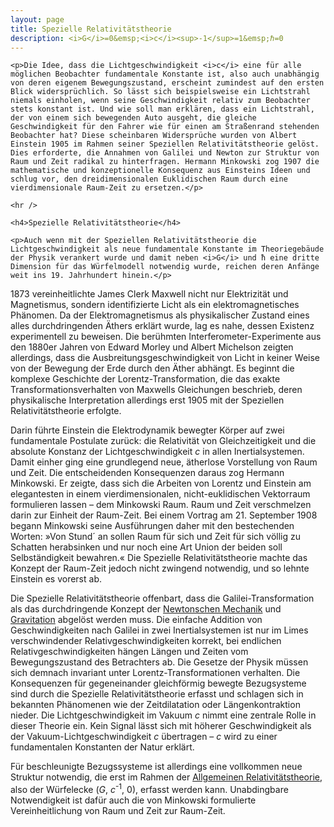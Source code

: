 ```yaml
---
layout: page
title: Spezielle Relativitätstheorie
description: <i>G</i>=0&emsp;<i>c</i><sup>-1</sup>=1&emsp;ℏ=0
---
```


<section>

	<p>Die Idee, dass die Lichtgeschwindigkeit <i>c</i> eine für alle möglichen Beobachter fundamentale Konstante ist, also auch unabhängig von deren eigenem Bewegungszustand, erscheint zumindest auf den ersten Blick widersprüchlich. So lässt sich beispielsweise ein Lichtstrahl niemals einholen, wenn seine Geschwindigkeit relativ zum Beobachter stets konstant ist. Und wie soll man erklären, dass ein Lichtstrahl, der von einem sich bewegenden Auto ausgeht, die gleiche Geschwindigkeit für den Fahrer wie für einen am Straßenrand stehenden Beobachter hat? Diese scheinbaren Widersprüche wurden von Albert Einstein 1905 im Rahmen seiner Speziellen Relativitätstheorie gelöst. Dies erforderte, die Annahmen von Galilei und Newton zur Struktur von Raum und Zeit radikal zu hinterfragen. Hermann Minkowski zog 1907 die mathematische und konzeptionelle Konsequenz aus Einsteins Ideen und schlug vor, den dreidimensionalen Euklidischen Raum durch eine vierdimensionale Raum-Zeit zu ersetzen.</p>

	<hr />

	<h4>Spezielle Relativitätstheorie</h4>

	<p>Auch wenn mit der Speziellen Relativitätstheorie die Lichtgeschwindigkeit als neue fundamentale Konstante im Theoriegebäude der Physik verankert wurde und damit neben <i>G</i> und ħ eine dritte Dimension für das Würfelmodell notwendig wurde, reichen deren Anfänge weit ins 19. Jahrhundert hinein.</p>
	
<p>1873 vereinheitlichte James Clerk Maxwell nicht nur Elektrizität und Magnetismus, sondern identifizierte Licht als ein elektromagnetisches Phänomen. Da der Elektromagnetismus als physikalischer Zustand eines alles durchdringenden Äthers erklärt wurde, lag es nahe, dessen Existenz experimentell zu beweisen. Die berühmten Interferometer-Experimente aus den 1880er Jahren von Edward Morley und Albert Michelson zeigten allerdings, dass die Ausbreitungsgeschwindigkeit von Licht in keiner Weise von der Bewegung der Erde durch den Äther abhängt. Es beginnt die komplexe Geschichte der Lorentz-Transformation, die das exakte Transformationsverhalten von Maxwells Gleichungen beschrieb, deren physikalische Interpretation allerdings erst 1905 mit der Speziellen Relativitätstheorie erfolgte.</p>
	
<p>Darin führte Einstein die Elektrodynamik bewegter Körper auf zwei fundamentale Postulate zurück: die Relativität von Gleichzeitigkeit und die absolute Konstanz der Lichtgeschwindigkeit <i>c</i> in allen Inertialsystemen. Damit einher ging eine grundlegend neue, ätherlose Vorstellung von Raum und Zeit. Die entscheidenden Konsequenzen daraus zog Hermann Minkowski. Er zeigte, dass sich die Arbeiten von Lorentz und Einstein am elegantesten in einem vierdimensionalen, nicht-euklidischen Vektorraum formulieren lassen – dem Minkowski Raum. Raum und Zeit verschmelzen darin zur Einheit der Raum-Zeit. Bei einem Vortrag am 21. September 1908 begann Minkowski seine Ausführungen daher mit den bestechenden Worten: »Von Stund´ an sollen Raum für sich und Zeit für sich völlig zu Schatten herabsinken und nur noch eine Art Union der beiden soll Selbständigkeit bewahren.« Die Spezielle Relativitätstheorie machte das Konzept der Raum-Zeit jedoch nicht zwingend notwendig, und so lehnte Einstein es vorerst ab.</p>

<p>Die Spezielle Relativitätstheorie offenbart, dass die Galilei-Transformation als das durchdringende Konzept der <a href="{{ "/t1-newtonsche-mechanik.html" | relative_url }}">Newtonschen Mechanik</a> und <a href="{{ "/t2-newtonsche-gravitationstheorie.html" | relative_url }}">Gravitation</a> abgelöst werden muss. Die einfache Addition von Geschwindigkeiten nach Galilei in zwei Inertialsystemen ist nur im Limes verschwindender Relativgeschwindigkeiten korrekt, bei endlichen Relativgeschwindigkeiten hängen Längen und Zeiten vom Bewegungszustand des Betrachters ab. Die Gesetze der Physik müssen sich demnach invariant unter Lorentz-Transformationen verhalten. Die Konsequenzen für gegeneinander gleichförmig bewegte Bezugsysteme sind durch die Spezielle Relativitätstheorie erfasst und schlagen sich in bekannten Phänomenen wie der Zeitdilatation oder Längenkontraktion nieder. Die Lichtgeschwindigkeit im Vakuum <i>c</i> nimmt eine zentrale Rolle in dieser Theorie ein. Kein Signal lässt sich mit höherer Geschwindigkeit als der Vakuum-Lichtgeschwindigkeit <i>c</i> übertragen – <i>c</i> wird zu einer fundamentalen Konstanten der Natur erklärt.</p>

<p>Für beschleunigte Bezugssysteme ist allerdings eine vollkommen neue Struktur notwendig, die erst im Rahmen der <a href="{{ "/t3-allgemeine-relativitaetstheorie.html" | relative_url }}">Allgemeinen Relativitätstheorie</a>, also der Würfelecke (<i>G</i>, <i>c</i><sup>-1</sup>, 0), erfasst werden kann. Unabdingbare Notwendigkeit ist dafür auch die von Minkowski formulierte Vereinheitlichung von Raum und Zeit zur Raum-Zeit.</p>

</section>
